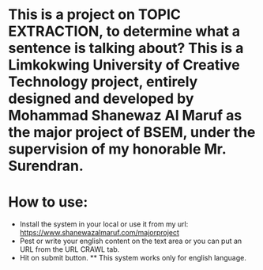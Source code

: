 This is a project on TOPIC EXTRACTION, to determine what a sentence is talking about? This is a Limkokwing University of Creative Technology project, entirely designed and developed by Mohammad Shanewaz Al Maruf as the major project of BSEM, under the supervision of my honorable Mr. Surendran.
===========
How to use:
===========
- Install the system in your local or use it from my url: https://www.shanewazalmaruf.com/majorproject
- Pest or write your english content on the text area or you can put an URL from the URL CRAWL tab.
- Hit on submit button.
** This system works only for english language.